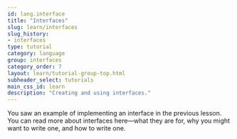 ```yaml
---
id: lang.interface
title: "Interfaces"
slug: learn/interfaces
slug_history:
- interfaces
type: tutorial
category: language
group: interfaces
category_order: 7
layout: learn/tutorial-group-top.html
subheader_select: tutorials
main_css_id: learn
description: "Creating and using interfaces."
---
```


You saw an example of implementing an interface in the previous lesson. You can read more about interfaces here—what they are for, why you might want to write one, and how to write one. 